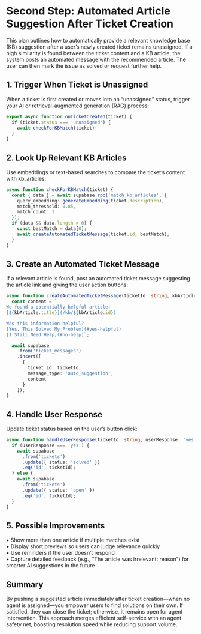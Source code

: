 # Second Step: Automated Article Suggestion After Ticket Creation

This plan outlines how to automatically provide a relevant knowledge base (KB) suggestion after a user’s newly created ticket remains unassigned. If a high similarity is found between the ticket content and a KB article, the system posts an automated message with the recommended article. The user can then mark the issue as solved or request further help.

## 1. Trigger When Ticket is Unassigned
When a ticket is first created or moves into an “unassigned” status, trigger your AI or retrieval-augmented generation (RAG) process:
```typescript
export async function onTicketCreated(ticket) {
  if (ticket.status === 'unassigned') {
    await checkForKBMatch(ticket);
  }
}
```
## 2. Look Up Relevant KB Articles
Use embeddings or text-based searches to compare the ticket’s content with kb_articles:
```typescript
async function checkForKBMatch(ticket) {
  const { data } = await supabase.rpc('match_kb_articles', {
    query_embedding: generateEmbedding(ticket.description),
    match_threshold: 0.85,
    match_count: 1
  });
  if (data && data.length > 0) {
    const bestMatch = data[0];
    await createAutomatedTicketMessage(ticket.id, bestMatch);
  }
}
```
## 3. Create an Automated Ticket Message
If a relevant article is found, post an automated ticket message suggesting the article link and giving the user action buttons:
```typescript
async function createAutomatedTicketMessage(ticketId: string, kbArticle: any) {
  const content = `
We found a potentially helpful article:
[${kbArticle.title}](/kb/${kbArticle.id})

Was this information helpful?
[Yes, This Solved My Problem](#yes-helpful)
[I Still Need Help](#no-help)`;

  await supabase
    .from('ticket_messages')
    .insert([
      {
        ticket_id: ticketId,
        message_type: 'auto_suggestion',
        content
      }
    ]);
}
```
## 4. Handle User Response
Update ticket status based on the user’s button click:
```typescript
async function handleUserResponse(ticketId: string, userResponse: 'yes' | 'no') {
  if (userResponse === 'yes') {
    await supabase
      .from('tickets')
      .update({ status: 'solved' })
      .eq('id', ticketId);
  } else {
    await supabase
      .from('tickets')
      .update({ status: 'open' })
      .eq('id', ticketId);
  }
}
```
## 5. Possible Improvements
• Show more than one article if multiple matches exist  
• Display short previews so users can judge relevance quickly  
• Use reminders if the user doesn’t respond  
• Capture detailed feedback (e.g., “The article was irrelevant: reason”) for smarter AI suggestions in the future

## Summary
By pushing a suggested article immediately after ticket creation—when no agent is assigned—you empower users to find solutions on their own. If satisfied, they can close the ticket; otherwise, it remains open for agent intervention. This approach merges efficient self-service with an agent safety net, boosting resolution speed while reducing support volume.